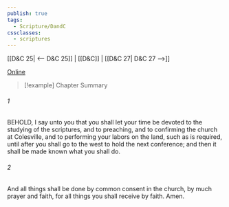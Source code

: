 ```yaml
---
publish: true
tags:
  - Scripture/DandC
cssclasses:
  - scriptures
---
```

[[D&C 25| <-- D&C 25]] | [[D&C]] | [[D&C 27| D&C 27 -->]]

[Online](https://churchofjesuschrist.org/study/scriptures/dc-testament/dc/26?lang=eng)

>[!example] Chapter Summary
>
###### 1
BEHOLD, I say unto you that you shall let your time be devoted to the studying of the scriptures, and to preaching, and to confirming the church at Colesville, and to performing your labors on the land, such as is required, until after you shall go to the west to hold the next conference; and then it shall be made known what you shall do.
###### 2
And all things shall be done by common consent in the church, by much prayer and faith, for all things you shall receive by faith. Amen.




